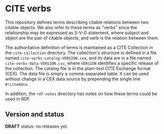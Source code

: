 # CITE verbs

This repository defines terms describing citable relations between two citable objects.  We also refer to these terms as "verbs" since the relationship may be expressed as S-V-O statement, where subject and object are the pair of citable objects, and verb is the relation between them.

The authoritative definition of terms is maintained as a CITE Collection in the `cite-collection` directory.  The collection's structure is defined in a file named `cite-verbs-catalog-VERSION.cex`, and its data are in a file named `cite-verbs-data-VERSION.csv`, where `VERSION` identifies a specific release of the collection.  The catalog file is in the plain-text CITE Exchange format (CEX).  The data file is simply a comma-separated table.  It can be used without change in a CEX data source by prepending the single line `#!citedata`.

In addition, the `rdf-notes` directory has notes on how these terms could be used in RDF.


## Version and status

**DRAFT** status: no releases yet.
